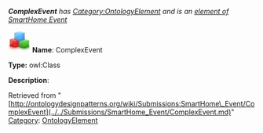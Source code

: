 ___ComplexEvent__ has [Category:OntologyElement](../../Category/OntologyElement.md "Category:OntologyElement") and is an [element of](../../Property/ElementOf.md "Property:ElementOf") [SmartHome Event](../../Submissions/SmartHome_Event.md "Submissions:SmartHome Event")_


  




[![Class](../../images/thumb/2/27/Class.gif/45px-Class.gif)](../../Image/Class.gif.md "Class")
__Name__: ComplexEvent 


__Type:__ owl:Class 


__Description__: 





Retrieved from "[http://ontologydesignpatterns.org/wiki/Submissions:SmartHome\_Event/ComplexEvent](../../Submissions/SmartHome_Event/ComplexEvent.md)"
 [Category](http://ontologydesignpatterns.org/wiki/Special:Categories "Special:Categories"): [OntologyElement](../../Category/OntologyElement.md "Category:OntologyElement")